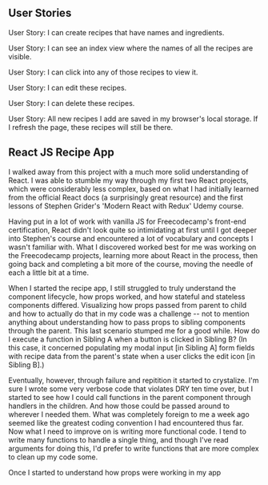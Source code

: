 ## User Stories

User Story: I can create recipes that have names and ingredients.

User Story: I can see an index view where the names of all the recipes are visible.

User Story: I can click into any of those recipes to view it.

User Story: I can edit these recipes.

User Story: I can delete these recipes.

User Story: All new recipes I add are saved in my browser's local storage. If I refresh the page, these recipes will still be there.

## React JS Recipe App

I walked away from this project with a much more solid understanding of React. I was able to stumble my way through my first two React projects, which were considerably less complex, based on what I had initially learned from the official React docs (a surprisingly great resource) and the first lessons of Stephen Grider's 'Modern React with Redux' Udemy course. 

Having put in a lot of work with vanilla JS for Freecodecamp's front-end certification, React didn't look quite so intimidating at first until I got deeper into Stephen's course and encountered a lot of vocabulary and concepts I wasn't familiar with. What I discovered worked best for me was working on the Freecodecamp projects, learning more about React in the process, then going back and completing a bit more of the course, moving the needle of each a little bit at a time.

When I started the recipe app, I still struggled to truly understand the component lifecycle, how props worked, and how stateful and stateless components differed. Visualizing how props passed from parent to child and how to actually do that in my code was a challenge -- not to mention anything about understanding how to pass props to sibling components through the parent. This last scenario stumped me for a good while. How do I execute a function in Sibling A when a button is clicked
in Sibling B? (In this case, it concerned populating my modal input [in Sibling A] form fields with recipe data from the parent's state when a user clicks the edit icon [in Sibling B].)

Eventually, however, through failure and repitition it started to crystalize. I'm sure I wrote some very verbose code that violates DRY ten time over, but I started to see how I could call functions in the parent component through handlers in the children. And how those could be passed around to wherever I needed them. What was completely foreign to me a week ago seemed like the greatest coding convention I had encountered thus far. Now what I need to improve on is writing more functional code. I tend to write many functions to handle a single thing, and though I've read arguments for doing this, I'd prefer to write functions that are more complex to clean up my code some.

Once I started to understand how props were working in my app
